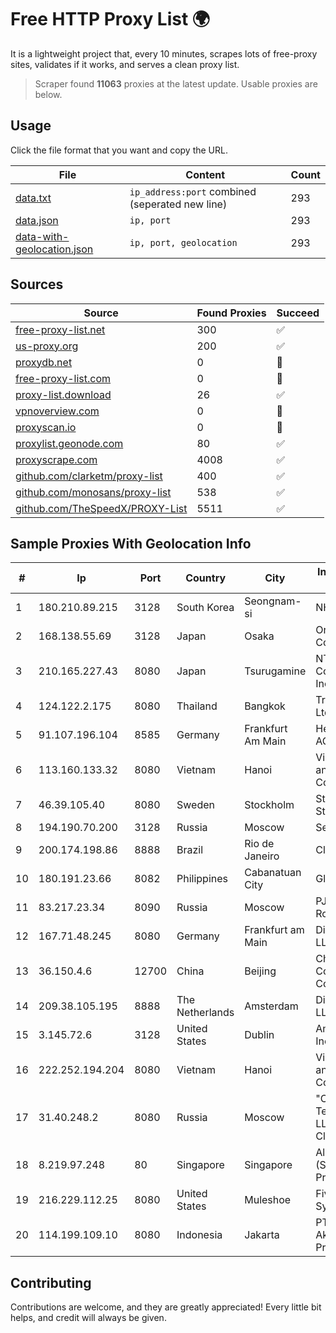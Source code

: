 
# Free HTTP Proxy List 🌍

It is a lightweight project that, every 10 minutes, scrapes lots of free-proxy sites, validates if it works, and serves a clean proxy list.


> Scraper found **11063** proxies at the latest update. Usable proxies are below.

## Usage

Click the file format that you want and copy the URL.


|File|Content|Count|
|----|-------|-----|
|[data.txt](https://raw.githubusercontent.com/themiralay/Proxy-List-World/master/data.txt)|`ip_address:port` combined (seperated new line)|293|
|[data.json](https://raw.githubusercontent.com/themiralay/Proxy-List-World/master/data.json)|`ip, port`|293|
|[data-with-geolocation.json](https://raw.githubusercontent.com/themiralay/Proxy-List-World/master/data-with-geolocation.json)|`ip, port, geolocation`|293|

## Sources

|Source|Found Proxies|Succeed|
|------|-------------|-------|
|[free-proxy-list.net](https://free-proxy-list.net)|300|✅|
|[us-proxy.org](https://www.us-proxy.org)|200|✅|
|[proxydb.net](http://proxydb.net)|0|🚫|
|[free-proxy-list.com](https://free-proxy-list.com/?page=&port=&type%5B%5D=http&type%5B%5D=https&up_time=0&search=Search)|0|🚫|
|[proxy-list.download](https://www.proxy-list.download/HTTP)|26|✅|
|[vpnoverview.com](https://vpnoverview.com/privacy/anonymous-browsing/free-proxy-servers)|0|🚫|
|[proxyscan.io](https://www.proxyscan.io)|0|🚫|
|[proxylist.geonode.com](https://proxylist.geonode.com/api/proxy-list?limit=300&page=1&sort_by=lastChecked&sort_type=desc&protocols=http,https)|80|✅|
|[proxyscrape.com](https://api.proxyscrape.com/v2/?request=displayproxies&protocol=http&timeout=10000&country=all&ssl=all&anonymity=all)|4008|✅|
|[github.com/clarketm/proxy-list](https://raw.githubusercontent.com/clarketm/proxy-list/master/proxy-list-raw.txt)|400|✅|
|[github.com/monosans/proxy-list](https://raw.githubusercontent.com/monosans/proxy-list/main/proxies/http.txt)|538|✅|
|[github.com/TheSpeedX/PROXY-List](https://raw.githubusercontent.com/TheSpeedX/PROXY-List/master/http.txt)|5511|✅|


## Sample Proxies With Geolocation Info

|#|Ip|Port|Country|City|Internet Service Provider|
|-|--|----|-------|----|-------------------------|
|1|180.210.89.215|3128|South Korea|Seongnam-si|NHNCLOUD|
|2|168.138.55.69|3128|Japan|Osaka|Oracle Corporation|
|3|210.165.227.43|8080|Japan|Tsurugamine|NTT PC Communications, Inc.|
|4|124.122.2.175|8080|Thailand|Bangkok|True Internet Co., Ltd.|
|5|91.107.196.104|8585|Germany|Frankfurt Am Main|Hetzner Online AG|
|6|113.160.133.32|8080|Vietnam|Hanoi|VietNam Post and Telecom Corporation|
|7|46.39.105.40|8080|Sweden|Stockholm|Stockholms Stadsnat AB|
|8|194.190.70.200|3128|Russia|Moscow|ServTech LTD|
|9|200.174.198.86|8888|Brazil|Rio de Janeiro|Claro S.A|
|10|180.191.23.66|8082|Philippines|Cabanatuan City|Globe Telecom|
|11|83.217.23.34|8090|Russia|Moscow|PJSC Rostelecom|
|12|167.71.48.245|8080|Germany|Frankfurt am Main|DigitalOcean, LLC|
|13|36.150.4.6|12700|China|Beijing|China Mobile Communications Corporation|
|14|209.38.105.195|8888|The Netherlands|Amsterdam|DigitalOcean, LLC|
|15|3.145.72.6|3128|United States|Dublin|Amazon.com, Inc.|
|16|222.252.194.204|8080|Vietnam|Hanoi|VietNam Post and Telecom Corporation|
|17|31.40.248.2|8080|Russia|Moscow|"Cloud Technologies" LLC trading as Cloud.ru|
|18|8.219.97.248|80|Singapore|Singapore|Alibaba Cloud (Singapore) Private Limited|
|19|216.229.112.25|8080|United States|Muleshoe|Five Area Systems, LLC|
|20|114.199.109.10|8080|Indonesia|Jakarta|PT. Solusi Aksesindo Pratama|



## Contributing

Contributions are welcome, and they are greatly appreciated! Every
little bit helps, and credit will always be given.

